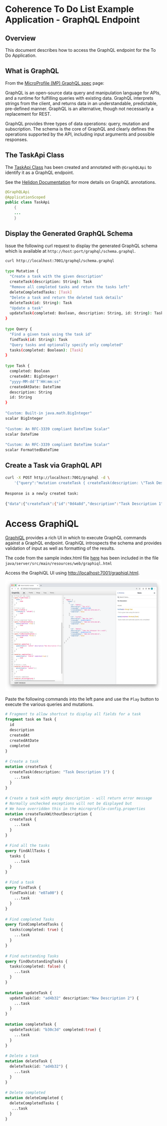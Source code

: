 # Coherence To Do List Example Application - GraphQL Endpoint

## Overview

This document describes how to access the GraphQL endpoint for the To Do Application.

## What is GraphQL

From the [MicroProfile (MP) GraphQL spec](https://github.com/eclipse/microprofile-graphql) page:

GraphQL is an open-source data query and manipulation language for APIs, and a runtime for fulfilling 
queries with existing data. GraphQL interprets strings from the client, and returns data in an understandable, 
predictable, pre-defined manner. GraphQL is an alternative, though not necessarily a replacement for REST.

GraphQL provides three types of data operations: query, mutation and subscription. The schema is 
the core of GraphQL and clearly defines the operations supported by the API, 
including input arguments and possible responses.

## The TaskApi Class

The [TaskApi Class](server/src/main/java/com/oracle/coherence/examples/todo/server/TaskApi.java) has been
created and annotated with `@GraphQLApi` to identify it as a GraphQL endpoint. 

See the [Helidon Documentation](https://helidon.io/docs/v2/#/mp/graphql/01_mp_graphql)
for more details on GraphQL annotations.

```java
@GraphQLApi
@ApplicationScoped
public class TaskApi
    {
    ...    
    }
```

## Display the Generated GraphQL Schema

Issue the following curl request to display the generated GraphQL schema which is available at
`http://host:port/graphql/schema.graphql`.

```bash
curl http://localhost:7001/graphql/schema.graphql

type Mutation {
  "Create a task with the given description"
  createTask(description: String): Task
  "Remove all completed tasks and return the tasks left"
  deleteCompletedTasks: [Task]
  "Delete a task and return the deleted task details"
  deleteTask(id: String): Task
  "Update a task"
  updateTask(completed: Boolean, description: String, id: String): Task
}

type Query {
  "Find a given task using the task id"
  findTask(id: String): Task
  "Query tasks and optionally specify only completed"
  tasks(completed: Boolean): [Task]
}

type Task {
  completed: Boolean
  createdAt: BigInteger!
  "yyyy-MM-dd'T'HH:mm:ss"
  createdAtDate: DateTime
  description: String
  id: String
}

"Custom: Built-in java.math.BigInteger"
scalar BigInteger

"Custom: An RFC-3339 compliant DateTime Scalar"
scalar DateTime

"Custom: An RFC-3339 compliant DateTime Scalar"
scalar FormattedDateTime
```

## Create a Task via GraphQL API

```bash
curl -X POST http://localhost:7001/graphql -d \
    '{"query":"mutation createTask { createTask(description: \"Task Description 1\") { id description createdAt completed }}"}'    

Response is a newly created task:

{"data":{"createTask":{"id":"0d4a8d","description":"Task Description 1","createdAt":1605501774877,"completed":false}} 
```   
      
# Access GraphiQL

[GraphiQL](https://github.com/graphql/graphiql) provides a rich UI in which to execute GraphQL commands against a GraphQL endpoint.
GraphiQL introspects the schema and provides validation of input as well as formatting of the results.

The code from the sample index.html file [here](https://github.com/graphql/graphiql/blob/main/packages/graphiql/README.md)
has been included in the file `java/server/src/main/resources/web/graphiql.html`

Access the GraphiQL UI using [http://localhost:7001/graphiql.html](http://localhost:7001/graphiql.html).

![To Do List - GraphiQL UI](../assets/graphiql-ui.png)

Paste the following commands into the left pane and use the `Play` button to execute the various queries and mutations.

```graphql
# Fragment to allow shortcut to display all fields for a task
fragment task on Task {
  id
  description
  createdAt 
  createdAtDate      
  completed
}

# Create a task
mutation createTask {
  createTask(description: "Task Description 1") {
    ...task
  }
}

# Create a task with empty description - will return error message
# Normally unchecked exceptions will not be displayed but
# We have overridden this in the microprofile-config.properties
mutation createTaskWithoutDescription {
  createTask {
    ...task
  }
}

# Find all the tasks
query findAllTasks {
  tasks {
    ...task
  }
}

# Find a task
query findTask {
  findTask(id: "e07a00") {
    ...task
  }
}

# Find completed Tasks
query findCompletedTasks {
  tasks(completed: true) {
    ...task
  }
}

# Find outstanding Tasks
query findOutstandingTasks {
  tasks(completed: false) {
    ...task
  }
}

mutation updateTask {
  updateTask(id: "ad4b32" description:"New Description 2") {
    ...task
  }
}

mutation completeTask {
  updateTask(id: "b30c3d" completed:true) {
    ...task
  }
}

# Delete a task
mutation deleteTask {
  deleteTask(id: "ad4b32") {
    ...task
  }
}

# Delete completed
mutation deleteCompleted {
  deleteCompletedTasks {
   ...task
  }
}
```
